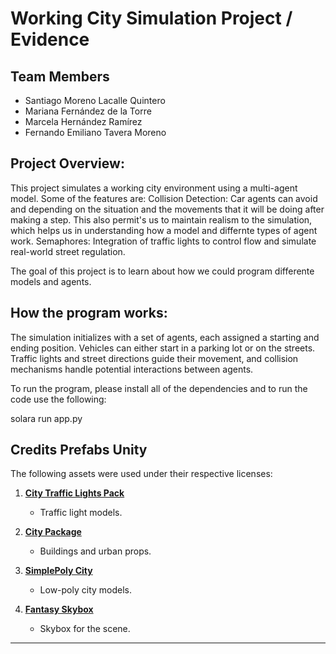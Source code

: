 # Working City Simulation Project / Evidence

## Team Members
- Santiago Moreno Lacalle Quintero  
- Mariana Fernández de la Torre
- Marcela Hernández Ramírez    
- Fernando Emiliano Tavera Moreno  



## Project Overview:
This project simulates a working city environment using a multi-agent model. 
Some of the features are: 
Collision Detection: Car agents can avoid and depending on the situation and the movements that it will be doing after making a step. This also permit's us to maintain realism to the simulation, which helps us in understanding how a model and differnte types of agent work. 
Semaphores: Integration of traffic lights to control flow and simulate real-world street regulation.

The goal of this project is to learn about how we could program differente models and agents. 

## How the program works:

The simulation initializes with a set of agents, each assigned a starting and ending position. Vehicles can either start in a parking lot or on the streets. Traffic lights and street directions guide their movement, and collision mechanisms handle potential interactions between agents.

To run the program, please install all of the dependencies and to run the code use the following:

solara run app.py
## Credits Prefabs Unity

The following assets were used under their respective licenses:

1. **[City Traffic Lights Pack](https://assetstore.unity.com/packages/3d/environments/urban/city-traffic-lights-pack-free-low-poly-3d-art-154053)**  
   - Traffic light models.

2. **[City Package](https://assetstore.unity.com/packages/3d/environments/urban/city-package-107224)**  
   - Buildings and urban props.

3. **[SimplePoly City](https://assetstore.unity.com/packages/3d/environments/simplepoly-city-low-poly-assets-58899)**  
   - Low-poly city models.

4. **[Fantasy Skybox](https://assetstore.unity.com/packages/2d/textures-materials/sky/fantasy-skybox-free-18353)**  
   - Skybox for the scene.

---


